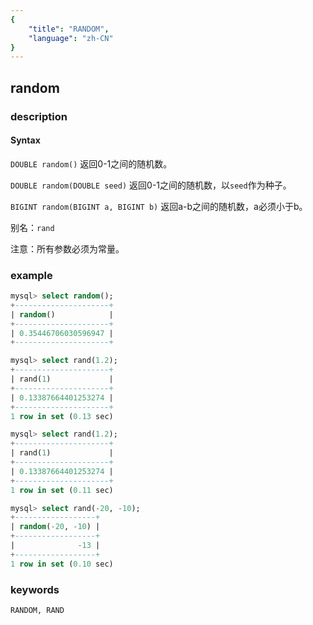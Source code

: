 ```yaml
---
{
    "title": "RANDOM",
    "language": "zh-CN"
}
---
```


<!-- 
Licensed to the Apache Software Foundation (ASF) under one
or more contributor license agreements.  See the NOTICE file
distributed with this work for additional information
regarding copyright ownership.  The ASF licenses this file
to you under the Apache License, Version 2.0 (the
"License"); you may not use this file except in compliance
with the License.  You may obtain a copy of the License at
  http://www.apache.org/licenses/LICENSE-2.0
Unless required by applicable law or agreed to in writing,
software distributed under the License is distributed on an
"AS IS" BASIS, WITHOUT WARRANTIES OR CONDITIONS OF ANY
KIND, either express or implied.  See the License for the
specific language governing permissions and limitations
under the License.
-->

## random

### description
#### Syntax

`DOUBLE random()`
返回0-1之间的随机数。

`DOUBLE random(DOUBLE seed)`
返回0-1之间的随机数，以`seed`作为种子。

`BIGINT random(BIGINT a, BIGINT b)`
返回a-b之间的随机数，a必须小于b。

别名：`rand`

注意：所有参数必须为常量。

### example

```sql
mysql> select random();
+---------------------+
| random()            |
+---------------------+
| 0.35446706030596947 |
+---------------------+

mysql> select rand(1.2);
+---------------------+
| rand(1)             |
+---------------------+
| 0.13387664401253274 |
+---------------------+
1 row in set (0.13 sec)

mysql> select rand(1.2);
+---------------------+
| rand(1)             |
+---------------------+
| 0.13387664401253274 |
+---------------------+
1 row in set (0.11 sec)

mysql> select rand(-20, -10);
+------------------+
| random(-20, -10) |
+------------------+
|              -13 |
+------------------+
1 row in set (0.10 sec)
```

### keywords
	RANDOM, RAND
